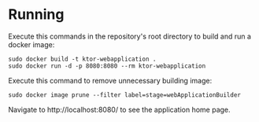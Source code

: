 # Running
Execute this commands in the repository's root directory to build and run a docker image:
```
sudo docker build -t ktor-webapplication .
sudo docker run -d -p 8080:8080 --rm ktor-webapplication
```

Execute this command to remove unnecessary building image:
```
sudo docker image prune --filter label=stage=webApplicationBuilder
```

Navigate to http://localhost:8080/ to see the application home page.